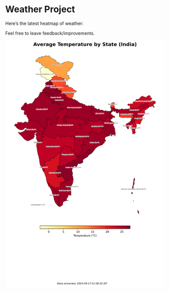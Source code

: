 # Weather Project

Here’s the latest heatmap of weather:

Feel free to leave feedback/improvements.

![India Heatmap](docs/assets/india_heatmap.png?v=C9BADA)
